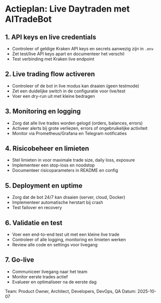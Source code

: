 # Actieplan: Live Daytraden met AITradeBot

## 1. API keys en live credentials
- Controleer of geldige Kraken API keys en secrets aanwezig zijn in `.env`
- Zet test/live API keys apart en documenteer het verschil
- Test verbinding met Kraken live endpoint

## 2. Live trading flow activeren
- Controleer of de bot in live modus kan draaien (geen testmode)
- Zet een duidelijke switch in de configuratie voor live/test
- Voer een dry-run uit met kleine bedragen

## 3. Monitoring en logging
- Zorg dat alle live trades worden gelogd (orders, balances, errors)
- Activeer alerts bij grote verliezen, errors of ongebruikelijke activiteit
- Monitor via Prometheus/Grafana en Telegram notificaties

## 4. Risicobeheer en limieten
- Stel limieten in voor maximale trade size, daily loss, exposure
- Implementeer een stop-loss en noodstop
- Documenteer risicoparameters in README en config

## 5. Deployment en uptime
- Zorg dat de bot 24/7 kan draaien (server, cloud, Docker)
- Implementeer automatische herstart bij crash
- Test failover en recovery

## 6. Validatie en test
- Voer een end-to-end test uit met een kleine live trade
- Controleer of alle logging, monitoring en limieten werken
- Review alle code en settings voor livegang

## 7. Go-live
- Communiceer livegang naar het team
- Monitor eerste trades actief
- Evalueer en optimaliseer na de eerste dag

Team: Product Owner, Architect, Developers, DevOps, QA
Datum: 2025-10-07
